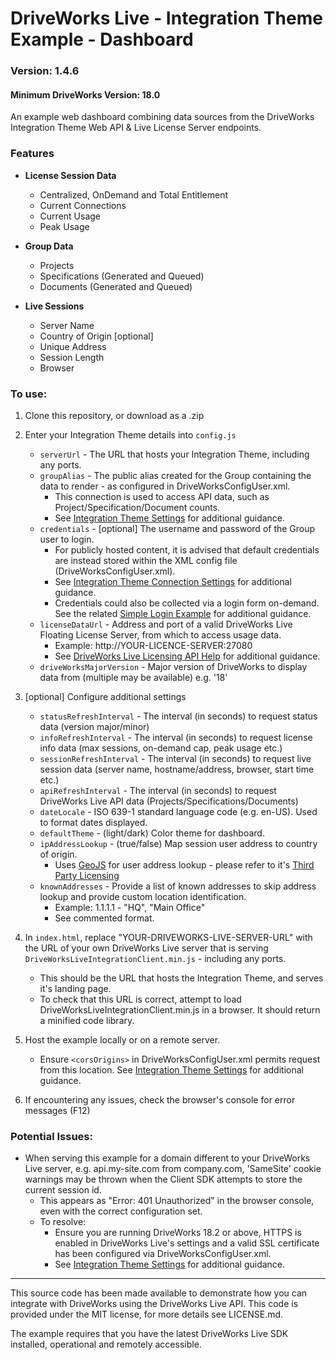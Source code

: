 # DriveWorks Live - Integration Theme Example - Dashboard
### Version: 1.4.6
#### Minimum DriveWorks Version: 18.0

An example web dashboard combining data sources from the DriveWorks Integration Theme Web API & Live License Server endpoints.

### Features

- **License Session Data**
    - Centralized, OnDemand and Total Entitlement
    - Current Connections
    - Current Usage
    - Peak Usage

- **Group Data**
    - Projects
    - Specifications (Generated and Queued)
    - Documents (Generated and Queued)

- **Live Sessions**
    - Server Name
    - Country of Origin [optional]
    - Unique Address
    - Session Length
    - Browser

### To use:
1. Clone this repository, or download as a .zip

2. Enter your Integration Theme details into `config.js`
    * `serverUrl` - The URL that hosts your Integration Theme, including any ports.
    * `groupAlias` - The public alias created for the Group containing the data to render - as configured in DriveWorksConfigUser.xml.
        * This connection is used to access API data, such as Project/Specification/Document counts.
        * See [Integration Theme Settings](https://docs.driveworkspro.com/Topic/IntegrationThemeSettings) for additional guidance.
    * `credentials` - [optional] The username and password of the Group user to login.
        * For publicly hosted content, it is advised that default credentials are instead stored within the XML config file (DriveWorksConfigUser.xml).
        * See [Integration Theme Connection Settings](https://docs.driveworkspro.com/Topic/IntegrationThemeSettings#Connection-Settings) for additional guidance.
        * Credentials could also be collected via a login form on-demand. See the related [Simple Login Example](https://github.com/DriveWorks/IntegrationThemeExample-SimpleLogin) for additional guidance.
    * `licenseDataUrl` - Address and port of a valid DriveWorks Live Floating License Server, from which to access usage data.
        * Example: http://YOUR-LICENCE-SERVER:27080
        * See [DriveWorks Live Licensing API Help](https://docs.driveworkspro.com/topic/LicenseManagerDriveWorksLive#driveworks-live-licensing-api) for additional guidance.
    * `driveWorksMajorVersion` - Major version of DriveWorks to display data from (multiple may be available) e.g. '18'

3. [optional] Configure additional settings
    * `statusRefreshInterval` - The interval (in seconds) to request status data (version major/minor)
    * `infoRefreshInterval` - The interval (in seconds) to request license info data (max sessions, on-demand cap, peak usage etc.)
    * `sessionRefreshInterval` - The interval (in seconds) to request live session data (server name, hostname/address, browser, start time etc.)
    * `apiRefreshInterval` - The interval (in seconds) to request DriveWorks Live API data (Projects/Specifications/Documents)
    * `dateLocale` - ISO 639-1 standard language code (e.g. en-US). Used to format dates displayed.
    * `defaultTheme` - (light/dark) Color theme for dashboard.
    * `ipAddressLookup` - (true/false) Map session user address to country of origin.
        * Uses [GeoJS](https://github.com/jloh/geojs) for user address lookup - please refer to it's [Third Party Licensing](https://github.com/jloh/geojs/blob/master/LICENCE)
    * `knownAddresses` - Provide a list of known addresses to skip address lookup and provide custom location identification.
        * Example: 1.1.1.1 - "HQ", "Main Office"
        * See commented format.

4. In `index.html`, replace "YOUR-DRIVEWORKS-LIVE-SERVER-URL" with the URL of your own DriveWorks Live server that is serving `DriveWorksLiveIntegrationClient.min.js` - including any ports.
    * This should be the URL that hosts the Integration Theme, and serves it's landing page.
    * To check that this URL is correct, attempt to load DriveWorksLiveIntegrationClient.min.js in a browser. It should return a minified code library.

5. Host the example locally or on a remote server.
    * Ensure `<corsOrigins>` in DriveWorksConfigUser.xml permits request from this location.
    See [Integration Theme Settings](https://docs.driveworkspro.com/Topic/IntegrationThemeSettings) for additional guidance.

6. If encountering any issues, check the browser's console for error messages (F12)

### Potential Issues:
* When serving this example for a domain different to your DriveWorks Live server, e.g. api.my-site.com from company.com, 'SameSite' cookie warnings may be thrown when the Client SDK attempts to store the current session id.
    * This appears as "Error: 401 Unauthorized" in the browser console, even with the correct configuration set. 
    * To resolve:
        * Ensure you are running DriveWorks 18.2 or above, HTTPS is enabled in DriveWorks Live's settings and a valid SSL certificate has been configured via DriveWorksConfigUser.xml.
        * See [Integration Theme Settings](https://docs.driveworkspro.com/Topic/IntegrationThemeSettings) for additional guidance.

---

This source code has been made available to demonstrate how you can integrate with DriveWorks using the DriveWorks Live API.
This code is provided under the MIT license, for more details see LICENSE.md.

The example requires that you have the latest DriveWorks Live SDK installed, operational and remotely accessible.

